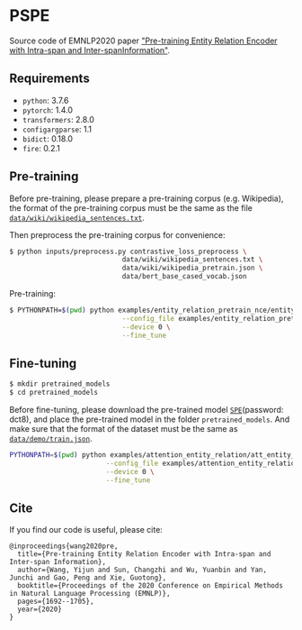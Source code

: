 # PSPE
Source code of EMNLP2020 paper ["Pre-training Entity Relation Encoder with Intra-span and Inter-spanInformation"](https://www.aclweb.org/anthology/2020.emnlp-main.132.pdf).

## Requirements
* `python`: 3.7.6
* `pytorch`: 1.4.0
* `transformers`: 2.8.0
* `configargparse`: 1.1
* `bidict`: 0.18.0
* `fire`: 0.2.1

## Pre-training
Before pre-training, please prepare a pre-training corpus (e.g. Wikipedia), the format of the pre-training corpus must be the same as the file [`data/wiki/wikipedia_sentences.txt`](https://github.com/Receiling/PSPE/blob/master/data/wiki/wikipedia_sentences.txt).

Then preprocess the pre-training corpus for convenience:
```bash
$ python inputs/preprocess.py contrastive_loss_preprocess \
                            data/wiki/wikipedia_sentences.txt \
                            data/wiki/wikipedia_pretrain.json \
                            data/bert_base_cased_vocab.json
```

Pre-training:
```bash
$ PYTHONPATH=$(pwd) python examples/entity_relation_pretrain_nce/entity_relation_extractor_pretrain_nce.py \
                            --config_file examples/entity_relation_pretrain_nce/config.yml \
                            --device 0 \
                            --fine_tune
```

## Fine-tuning
```bash
$ mkdir pretrained_models
$ cd pretrained_models
```
Before fine-tuning, please download the pre-trained model [`SPE`](https://pan.baidu.com/s/1kWZqaknh-Lg4d5XCGHoXOQ)(password: dct8), and place the pre-trained model in the folder `pretrained_models`. And make sure that the format of the dataset must be the same as [`data/demo/train.json`](https://github.com/Receiling/PSPE/blob/master/data/demo/train.json).
```bash 
PYTHONPATH=$(pwd) python examples/attention_entity_relation/att_entity_relation_extractor.py \
                        --config_file examples/attention_entity_relation/config.yml \
                        --device 0 \
                        --fine_tune
```

## Cite
If you find our code is useful, please cite:
```
@inproceedings{wang2020pre,
  title={Pre-training Entity Relation Encoder with Intra-span and Inter-span Information},
  author={Wang, Yijun and Sun, Changzhi and Wu, Yuanbin and Yan, Junchi and Gao, Peng and Xie, Guotong},
  booktitle={Proceedings of the 2020 Conference on Empirical Methods in Natural Language Processing (EMNLP)},
  pages={1692--1705},
  year={2020}
}
```



